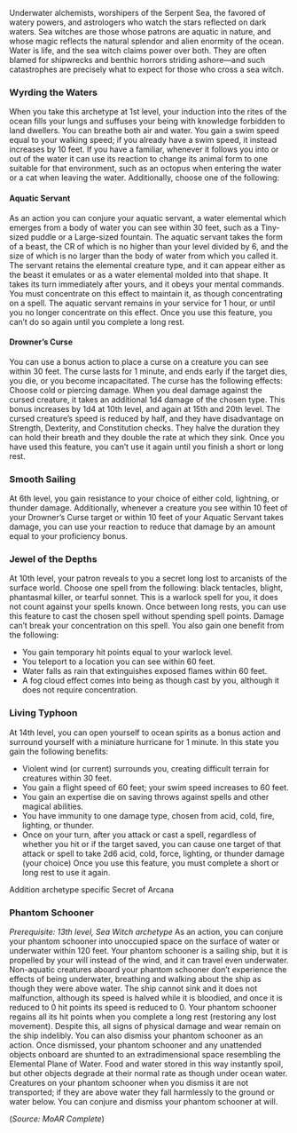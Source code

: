 Underwater alchemists, worshipers of the Serpent Sea, the favored of watery powers, and astrologers who watch the stars reflected on dark waters. Sea witches are those whose patrons are aquatic in nature, and whose magic reflects the natural splendor and alien enormity of the ocean. Water is life, and the sea witch claims power over both. They are often blamed for shipwrecks and benthic horrors striding ashore—and such catastrophes are precisely what to expect for those who cross a sea witch.  
### Wyrding the Waters 
When you take this archetype at 1st level, your induction into the rites of the ocean fills your lungs and suffuses your being with knowledge forbidden to land dwellers. 
You can breathe both air and water. You gain a swim speed equal to your walking speed; if you already have a swim speed, it instead increases by 10 feet. 
If you have a familiar, whenever it follows you into or out of the water it can use its reaction to change its animal form to one suitable for that environment, such as an octopus when entering the water or a cat when leaving the water. 
Additionally, choose one of the following: 
#### Aquatic Servant 
As an action you can conjure your aquatic servant, a water elemental which emerges from a body of water you can see within 30 feet, such as a Tiny-sized puddle or a Large-sized fountain. The aquatic servant takes the form of a beast, the CR of which is no higher than your level divided by 6, and the size of which is no larger than the body of water from which you called it. The servant retains the elemental creature type, and it can appear either as the beast it emulates or as a water elemental molded into that shape. It takes its turn immediately after yours, and it obeys your mental commands. 
You must concentrate on this effect to maintain it, as though concentrating on a spell. The aquatic servant remains in your service for 1 hour, or until you no longer concentrate on this effect. 
Once you use this feature, you can’t do so again until you complete a long rest. 
#### Drowner’s Curse 
You can use a bonus action to place a curse on a creature you can see within 30 feet. The curse lasts for 1 minute, and ends early if the target dies, you die, or you become incapacitated. The curse has the following effects: 
Choose cold or piercing damage. When you deal damage against the cursed creature, it takes an additional 1d4 damage of the chosen type. This bonus increases by 1d4 at 10th level, and again at 15th and 20th level. 
The cursed creature’s speed is reduced by half, and they have disadvantage on Strength, Dexterity, and Constitution checks. They halve the duration they can hold their breath and they double the rate at which they sink. 
Once you have used this feature, you can’t use it again until you finish a short or long rest.

### Smooth Sailing
At 6th level, you gain resistance to your choice of either cold, lightning, or thunder damage. 
Additionally, whenever a creature you see within 10 feet of your Drowner’s Curse target or within 10 feet of your Aquatic Servant takes damage, you can use your reaction to reduce that damage by an amount equal to your proficiency bonus. 

### Jewel of the Depths 
At 10th level, your patron reveals to you a secret long lost to arcanists of the surface world. Choose one spell from the following: black tentacles, blight, phantasmal killer, or tearful sonnet. This is a warlock spell for you, it does not count against your spells known. 
Once between long rests, you can use this feature to cast the chosen spell without spending spell points. Damage can’t break your concentration on this spell. You also gain one benefit from the following: 
- You gain temporary hit points equal to your warlock level. 
- You teleport to a location you can see within 60 feet. 
- Water falls as rain that extinguishes exposed flames within 60 feet. 
- A fog cloud effect comes into being as though cast by you, although it does not require concentration.

### Living Typhoon 
At 14th level, you can open yourself to ocean spirits as a bonus action and surround yourself with a miniature hurricane for 1 minute. In this state you gain the following benefits: 
- Violent wind (or current) surrounds you, creating difficult terrain for creatures within 30 feet. 
- You gain a flight speed of 60 feet; your swim speed increases to 60 feet. 
- You gain an expertise die on saving throws against spells and other magical abilities. 
- You have immunity to one damage type, chosen from acid, cold, fire, lighting, or thunder. 
- Once on your turn, after you attack or cast a spell, regardless of whether you hit or if the target saved, you can cause one target of that attack or spell to take 2d6 acid, cold, force, lighting, or thunder damage (your choice) Once you use this feature, you must complete a short or long rest to use it again.

Addition archetype specific Secret of Arcana

### Phantom Schooner 
*Prerequisite: 13th level, Sea Witch archetype* 
As an action, you can conjure your phantom schooner into unoccupied space on the surface of water or underwater within 120 feet. 
Your phantom schooner is a sailing ship, but it is propelled by your will instead of the wind, and it can travel even underwater. Non-aquatic creatures aboard your phantom schooner don’t experience the effects of being underwater, breathing and walking about the ship as though they were above water. 
The ship cannot sink and it does not malfunction, although its speed is halved while it is bloodied, and once it is reduced to 0 hit points its speed is reduced to 0. Your phantom schooner regains all its hit points when you complete a long rest (restoring any lost movement). Despite this, all signs of physical damage and wear remain on the ship indelibly. 
You can also dismiss your phantom schooner as an action. Once dismissed, your phantom schooner and any unattended objects onboard are shunted to an extradimensional space resembling the Elemental Plane of Water. Food and water stored in this way instantly spoil, but other objects degrade at their normal rate as though under ocean water. Creatures on your phantom schooner when you dismiss it are not transported; if they are above water they fall harmlessly to the ground or water below. You can conjure and dismiss your phantom schooner at will.

(*Source: MoAR Complete*)